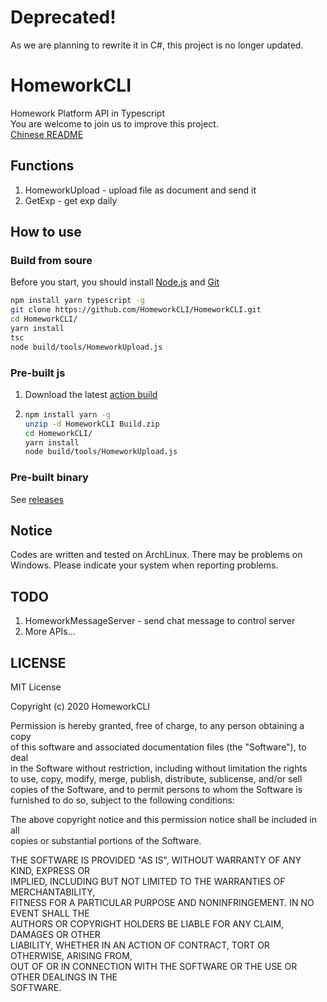 # Deprecated!
As we are planning to rewrite it in C#, this project is no longer updated.
# HomeworkCLI
Homework Platform API in Typescript  
You are welcome to join us to improve this project.  
[Chinese README](./README_CN.md)
## Functions
1. HomeworkUpload - upload file as document and send it
2. GetExp - get exp daily
## How to use
### Build from soure
Before you start, you should install [Node.js](https://nodejs.org/) and [Git](https://git-scm.com/)
```bash
npm install yarn typescript -g
git clone https://github.com/HomeworkCLI/HomeworkCLI.git
cd HomeworkCLI/
yarn install
tsc
node build/tools/HomeworkUpload.js
```
### Pre-built js
1. Download the latest [action build](https://github.com/HomeworkCLI/HomeworkCLI/actions)
2. ```bash
   npm install yarn -g
   unzip -d HomeworkCLI Build.zip
   cd HomeworkCLI/
   yarn install
   node build/tools/HomeworkUpload.js
   ```
### Pre-built binary
See [releases](https://github.com/HomeworkCLI/HomeworkCLI/releases/latest)
## Notice
Codes are written and tested on ArchLinux. There may be problems on Windows. Please indicate your system when reporting problems.
## TODO
1. HomeworkMessageServer - send chat message to control server
2. More APIs...
## LICENSE
MIT License

Copyright (c) 2020 HomeworkCLI

Permission is hereby granted, free of charge, to any person obtaining a copy  
of this software and associated documentation files (the "Software"), to deal  
in the Software without restriction, including without limitation the rights  
to use, copy, modify, merge, publish, distribute, sublicense, and/or sell  
copies of the Software, and to permit persons to whom the Software is  
furnished to do so, subject to the following conditions:  

The above copyright notice and this permission notice shall be included in all  
copies or substantial portions of the Software.  

THE SOFTWARE IS PROVIDED "AS IS", WITHOUT WARRANTY OF ANY KIND, EXPRESS OR  
IMPLIED, INCLUDING BUT NOT LIMITED TO THE WARRANTIES OF MERCHANTABILITY,  
FITNESS FOR A PARTICULAR PURPOSE AND NONINFRINGEMENT. IN NO EVENT SHALL THE  
AUTHORS OR COPYRIGHT HOLDERS BE LIABLE FOR ANY CLAIM, DAMAGES OR OTHER  
LIABILITY, WHETHER IN AN ACTION OF CONTRACT, TORT OR OTHERWISE, ARISING FROM,  
OUT OF OR IN CONNECTION WITH THE SOFTWARE OR THE USE OR OTHER DEALINGS IN THE  
SOFTWARE.
